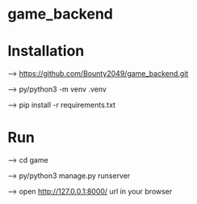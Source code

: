 # game_backend

# Installation

--> https://github.com/Bounty2049/game_backend.git

--> py/python3 -m venv .venv

--> pip install -r requirements.txt

# Run 

--> cd game

--> py/python3 manage.py runserver

--> open http://127.0.0.1:8000/ url  in your browser
